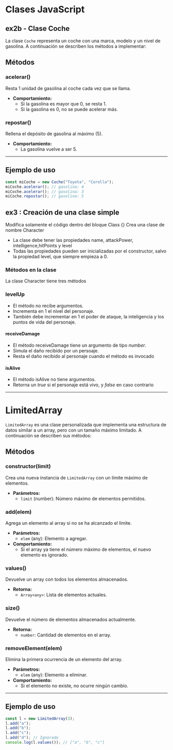 # Clases JavaScript

## ex2b - Clase Coche

La clase `Coche` representa un coche con una marca, modelo y un nivel de gasolina. A continuación se describen los métodos a implementar:

## Métodos

### acelerar()
Resta 1 unidad de gasolina al coche cada vez que se llama.
- **Comportamiento:**
  - Si la gasolina es mayor que 0, se resta 1.
  - Si la gasolina es 0, no se puede acelerar más.


### repostar()
Rellena el depósito de gasolina al máximo (5).
- **Comportamiento:**
  - La gasolina vuelve a ser 5.

---

## Ejemplo de uso
```js
const miCoche = new Coche("Toyota", "Corolla");
miCoche.acelerar(); // gasolina: 4
miCoche.acelerar(); // gasolina: 3
miCoche.repostar(); // gasolina: 5
```

## ex3 : Creación de una clase simple

Modifica solamente el código dentro del bloque Class {}
Crea una clase de nombre Character

- La clase debe tener las propiedades name, attackPower, intelligence,hitPoints y level
- Todas las propiedades pueden ser inicializadas por el constructor, salvo la propiedad level, que siempre empieza a 0.

### Métodos en la clase

La clase Character tiene tres métodos

### levelUp

- El método no recibe argumentos.
- Incrementa en 1 el nivel del personaje.
- También debe incrementar en 1 el poder de ataque, la inteligencia y los puntos de vida del personaje.

#### receiveDamage

- El método receiveDamage tiene un argumento de tipo _number_.
- Simula el daño recibido por un persoaje.
- Resta el daño recibido al personaje cuando el método es invocado

#### isAlive

- El método isAlive no tiene argumentos.
- Retorna un _true_ si el personaje está vivo, y _false_ en caso contrario

---

# LimitedArray

`LimitedArray` es una clase personalizada que implementa una estructura de datos similar a un array, pero con un tamaño máximo limitado. A continuación se describen sus métodos:

## Métodos

### constructor(limit)
Crea una nueva instancia de `LimitedArray` con un límite máximo de elementos.
- **Parámetros:**
  - `limit` (number): Número máximo de elementos permitidos.

### add(elem)
Agrega un elemento al array si no se ha alcanzado el límite.
- **Parámetros:**
  - `elem` (any): Elemento a agregar.
- **Comportamiento:**
  - Si el array ya tiene el número máximo de elementos, el nuevo elemento es ignorado.

### values()
Devuelve un array con todos los elementos almacenados.
- **Retorna:**
  - `Array<any>`: Lista de elementos actuales.

### size()
Devuelve el número de elementos almacenados actualmente.
- **Retorna:**
  - `number`: Cantidad de elementos en el array.

### removeElement(elem)
Elimina la primera ocurrencia de un elemento del array.
- **Parámetros:**
  - `elem` (any): Elemento a eliminar.
- **Comportamiento:**
  - Si el elemento no existe, no ocurre ningún cambio.

---

## Ejemplo de uso
```js
const l = new LimitedArray(3);
l.add("a");
l.add("b");
l.add("c");
l.add("d"); // Ignorado
console.log(l.values()); // ["a", "b", "c"]
```



